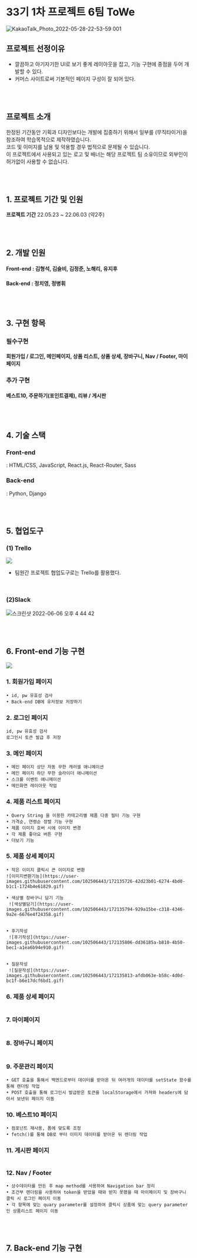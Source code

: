 # 33기 1차 프로젝트 6팀 ToWe



![KakaoTalk_Photo_2022-05-28-22-53-59 001](https://user-images.githubusercontent.com/93895746/172115466-3caf6857-746e-4436-9184-a49d6006a035.png)

## 프로젝트 선정이유


- 깔끔하고 아기자기한 UI로 보기 좋게 레이아웃을 잡고, 기능 구현에 중점을 두어 개발할 수 있다.
- 커머스 사이트로써 기본적인 페이지 구성이 잘 되어 있다.

<br><br>

## 프로젝트 소개


한정된 기간동안 기획과 디자인보다는 개발에 집중하기 위해서 일부를 (무직타이거)을 참조하여 학습목적으로 제작하였습니다. <br>
코드 및 이미지를 남용 및 악용할 경우 법적으로 문제될 수 있습니다. <br>
이 프로젝트에서 사용되고 있는 로고 및 배너는 해당 프로젝트 팀 소유이므로 외부인이 허가없이 사용할 수 없습니다.

<br><br>

## 1. 프로젝트 기간 및 인원


**프로젝트 기간**
22.05.23 ~ 22.06.03 (약2주)

<br><br>

## 2. 개발 인원


#### Front-end : 김형석, 김슬비, 김정준, 노해리, 유지후

#### Back-end : 정치영, 정병휘

<br><br>

## 3. 구현 항목

### 필수구현

#### 회원가입 / 로그인, 메인페이지, 상품 리스트, 상품 상세, 장바구니, Nav / Footer, 마이페이지

### 추가 구현

#### 베스트10, 주문하기(포인트결제), 리뷰 / 게시판

<br><br>

## 4. 기술 스택

### Front-end

: HTML/CSS, JavaScript, React.js, React-Router, Sass

### Back-end

: Python, Django

<br><br>

## 5. 협업도구


### (1) Trello

![](https://velog.velcdn.com/images/seul06/post/278a77fb-8985-45c4-b809-763545d0b289/image.png)

- 팀원간 프로젝트 협업도구로는 Trello를 활용했다.

<br>

### (2)Slack

![스크린샷 2022-06-06 오후 4 44 42](https://user-images.githubusercontent.com/93895746/172118267-98978164-f17e-44ae-b36d-ef1fed4518f4.png)

<br>
<br>

## 6. Front-end 기능 구현
![](https://velog.velcdn.com/images/seul06/post/36b01045-84da-4e2f-ad8e-5bf95d3199a5/image.gif)


### 1. 회원가입 페이지

```
• id, pw 유효성 검사
• Back-end DB에 유저정보 저장하기
```

### 2. 로그인 페이지

```
id, pw 유효성 검사
로그인시 토큰 발급 후 저장
```

### 3. 메인 페이지

```
• 메인 페이지 상단 자동 무한 캐러셀 애니메이션
• 메인 페이지 하단 무한 슬라이더 애니메이션
• 스크롤 이벤트 애니메이션
• 메인화면 레이아웃 작업
```

### 4. 제품 리스트 페이지

```
• Query String 을 이용한 카테고리별 제품 다중 필터 기능 구현
• 가격순, 연령순 정렬 기능 구현
• 제품 이미지 호버 시에 이미지 변경
• 각 제품 좋아요 버튼 구현
• 더보기 기능
```

### 5. 제품 상세 페이지

```
• 작은 이미지 클릭시 큰 이미지로 변환
![이미지변환기능](https://user-images.githubusercontent.com/102506443/172135726-42d23b01-6274-4bd0-b1c1-1724b4e61829.gif)

• 색상별 장바구니 담기 기능
 ![색상별담기](https://user-images.githubusercontent.com/102506443/172135794-929a15be-c318-4346-9a2e-6676e4f24358.gif)


• 후기작성
 ![후기작성](https://user-images.githubusercontent.com/102506443/172135806-dd36185a-b810-4b50-bec1-a1ea6b94e910.gif)


• 질문작성
 ![질문작성](https://user-images.githubusercontent.com/102506443/172135813-afdb063e-b58c-4d0d-bc1f-b6e17dcf6bd1.gif)

```

### 6. 제품 상세 페이지

```

```

### 7. 마이페이지

```

```

### 8. 장바구니 페이지

```

```

### 9. 주문관리 페이지

```
• GET 호출을 통해서 백엔드로부터 데이터를 받아온 뒤 여러개의 데이터를 setState 함수를 통해 렌더링 작업
• POST 호출을 통해 로그인시 발급받은 토큰을 localStorage에서 가져와 headers에 담아서 보낸뒤 페이지 이동
```

### 10. 베스트10 페이지

```
• 컴포넌트 재사용, 폼에 맞도록 조정
• fetch()를 통해 DB로 부터 이미지 데이터를 받아온 뒤 렌더링 작업
```

### 11. 게시판 페이지

```

```

### 12. Nav / Footer

```
• 상수데이터를 만든 후 map method를 사용하여 Navigation bar 정리
• 조건부 렌더링을 사용하여 token을 받았을 때와 받지 못했을 때 마이페이지 및 장바구니 클릭 시 로그인 페이지 이동
• 각 항목에 맞는 quary parameter를 설정하여 클릭시 상품에 맞는 query parameter인 상품리스트 페이지 이동
```

<br>
<br>

## 7. Back-end 기능 구현

